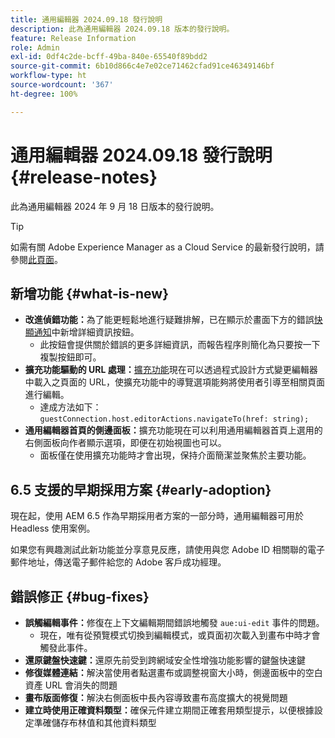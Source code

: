 ```yaml
---
title: 通用編輯器 2024.09.18 發行說明
description: 此為通用編輯器 2024.09.18 版本的發行說明。
feature: Release Information
role: Admin
exl-id: 0df4c2de-bcff-49ba-840e-65540f89bdd2
source-git-commit: 6b10d866c4e7e02ce71462cfad91ce46349146bf
workflow-type: ht
source-wordcount: '367'
ht-degree: 100%

---
```


# 通用編輯器 2024.09.18 發行說明 {#release-notes}

此為通用編輯器 2024 年 9 月 18 日版本的發行說明。

>[!TIP]
>
>如需有關 Adobe Experience Manager as a Cloud Service 的最新發行說明，請參閱[此頁面](/help/release-notes/release-notes-cloud/release-notes-current.md)。

## 新增功能 {#what-is-new}

* **改進偵錯功能：**&#x200B;為了能更輕鬆地進行疑難排解，已在顯示於畫面下方的錯誤[快顯通知](https://spectrum.adobe.com/page/toast/)中新增詳細資訊按鈕。
   * 此按鈕會提供關於錯誤的更多詳細資訊，而報告程序則簡化為只要按一下複製按鈕即可。
* **擴充功能驅動的 URL 處理：**[擴充功能](/help/implementing/universal-editor/customizing.md#extending)現在可以透過程式設計方式變更編輯器中載入之頁面的 URL，使擴充功能中的導覽選項能夠將使用者引導至相關頁面進行編輯。
   * 達成方法如下：`guestConnection.host.editorActions.navigateTo(href: string);`
* **通用編輯器首頁的側邊面板：**&#x200B;擴充功能現在可以利用通用編輯器首頁上選用的右側面板向作者顯示選項，即便在初始視圖也可以。
   * 面板僅在使用擴充功能時才會出現，保持介面簡潔並聚焦於主要功能。

## 6.5 支援的早期採用方案 {#early-adoption}

現在起，使用 AEM 6.5 作為早期採用者方案的一部分時，通用編輯器可用於 Headless 使用案例。

如果您有興趣測試此新功能並分享意見反應，請使用與您 Adobe ID 相關聯的電子郵件地址，傳送電子郵件給您的 Adobe 客戶成功經理。

## 錯誤修正 {#bug-fixes}

* **誤觸編輯事件：**&#x200B;修復在上下文編輯期間錯誤地觸發 `aue:ui-edit` 事件的問題。
   * 現在，唯有從預覽模式切換到編輯模式，或頁面初次載入到畫布中時才會觸發此事件。
* **還原鍵盤快速鍵：**&#x200B;還原先前受到跨網域安全性增強功能影響的鍵盤快速鍵
* **修復媒體連結：**&#x200B;解決當使用者點選畫布或調整視窗大小時，側邊面板中的空白資產 URL 會消失的問題
* **畫布版面修復：**&#x200B;解決右側面板中長內容導致畫布高度擴大的視覺問題
* **建立時使用正確資料類型：**&#x200B;確保元件建立期間正確套用類型提示，以便根據設定準確儲存布林值和其他資料類型
